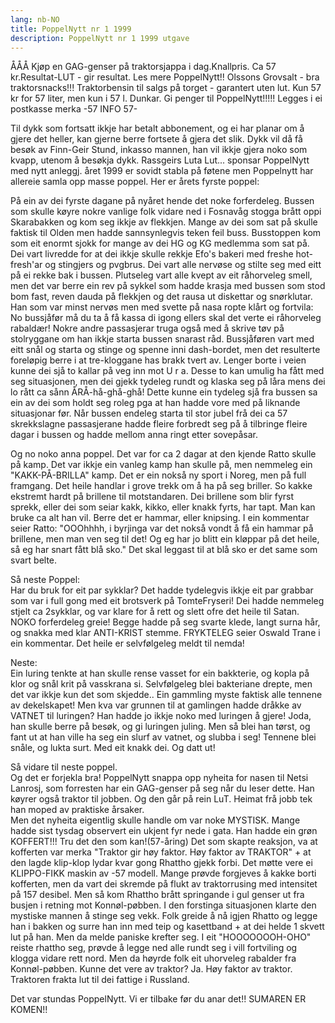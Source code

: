 ```yaml
---
lang: nb-NO
title: PoppelNytt nr 1 1999
description: PoppelNytt nr 1 1999 utgave
---
```


ÅÅÅ Kjøp en GAG-genser på traktorsjappa i dag.Knallpris. Ca 57 kr.Resultat-LUT - gir resultat. Les mere  PoppelNytt!! Olssons Grovsalt - bra traktorsnacks!!! Traktorbensin til salgs på torget - garantert uten lut. Kun 57 kr for 57 liter, men kun i 57 l. Dunkar. Gi penger til PoppelNytt!!!!! Legges i ei postkasse merka -57 INFO 57-

Til dykk som fortsatt ikkje har betalt abbonement, og ei har planar om å gjere det heller, kan gjerne berre fortsete å gjera det slik. Dykk vil då få besøk av Finn-Geir Stund, inkasso mannen, han vil ikkje gjera noko som kvapp, utenom å besøkja dykk. Rassgeirs Luta Lut... sponsar PoppelNytt med nytt anleggj. året 1999 er sovidt stabla på føtene men Poppelnytt har allereie samla opp masse poppel. Her er årets fyrste poppel:

På ein av dei fyrste dagane på nyåret hende det noke forferdeleg. Bussen som skulle køyre nokre vanlige folk vidare ned i Fosnavåg stogga brått oppi Skarabakken og kom seg ikkje av flekkjen. Mange av dei som sat på skulle faktisk til Olden men hadde sannsynlegvis teken feil buss. Busstoppen kom som eit enormt sjokk for mange av dei HG og KG medlemma som sat på. Dei vart livredde for at dei ikkje skulle rekkje Efo's bakeri med freshe hot-fresh'ar og stingjers og pvgbrus. Dei vart alle nervøse og stilte seg med eitt på ei rekke bak i bussen. Plutseleg vart alle kvept av eit råhorveleg smell, men det var berre ein rev på sykkel som hadde krasja med bussen som stod bom fast, reven dauda på flekkjen og det rausa ut diskettar og snørklutar. Han som var minst nervøs men med svette på nasa ropte klårt og fortvila: No bussjåfør må du ta å få kassa di igong ellers skal det verte ei råhorveleg rabaldær! Nokre andre passasjerar truga også med å skrive tøv på stolryggane om han ikkje starta bussen snarast råd. Bussjåføren vart med eitt snål og starta og stinge og spenne inni dash-bordet, men det resulterte foreløpig berre i at tre-kloggane has brakk tvert av. Lenger borte i veien kunne dei sjå to kallar på veg inn mot U r a. Desse to kan umulig ha fått med seg situasjonen, men dei gjekk tydeleg rundt og klaska seg på låra mens dei lo rått ca sånn ÅRÅ-hå-ghå-ghå! Dette kunne ein tydeleg sjå fra bussen sa ein av dei som holdt seg roleg pga at han hadde vore med på liknande situasjonar før. Når bussen endeleg starta til stor jubel frå dei ca 57 skrekkslagne passasjerane hadde fleire forbredt seg på å tilbringe fleire dagar i bussen og hadde mellom anna ringt etter sovepåsar.

Og no noko anna poppel. Det var for ca 2 dagar at den kjende Ratto skulle på kamp. Det var ikkje ein vanleg kamp han skulle på, men nemmeleg ein "KAKK-PÅ-BRILLA" kamp. Det er ein nokså ny sport i Noreg, men på full framgang. Det heile handlar i grove trekk om å ha på seg briller. So kakke ekstremt hardt på brillene til motstandaren. Dei brillene som blir fyrst sprekk, eller dei som seiar kakk, kikko, eller knakk fyrts, har tapt. Man kan bruke ca alt han vil. Berre det er hammar, eller knipsing. I ein kommentar seier Ratto:
"OOOhhhh, i byrjinga var det nokså vondt å få ein hammar på brillene, men man ven seg til det! Og eg har jo blitt ein kløppar på det heile, så eg har snart fått blå sko." Det skal leggast til at blå sko er det same som svart belte.

Så neste Poppel:  
Har du bruk for eit par sykklar? Det hadde tydelegvis ikkje eit par grabbar som var i full gong med eit brotsverk på TomteFryseri! Dei hadde nemmeleg stjelt ca 2sykklar, og  var klare for å rett og slett ofre det heile til Satan. NOKO forferdeleg greie! Begge hadde på seg svarte klede, langt surna hår, og snakka med klar ANTI-KRIST stemme. FRYKTELEG seier Oswald Trane i ein kommentar. Det heile er selvfølgeleg meldt til nemda!

Neste:  
Ein luring tenkte at han skulle rense vasset for ein bakkterie, og kopla på klor og snål krit på vasskrana si. Selvfølgeleg blei bakteriane drepte, men det var ikkje kun det som skjedde.. Ein gammling myste faktisk alle tennene av dekelskapet! Men kva var grunnen til at gamlingen hadde dråkke av VATNET til luringen? Han hadde jo ikkje noko med luringen å gjere! Joda, han skulle berre på besøk, og gi luringen juling. Men så blei han tørst, og fant ut at han ville ha seg ein slurf av vatnet, og slubba i seg! Tennene blei snåle, og lukta surt. Med eit knakk dei. Og datt ut!

Så vidare til neste poppel.  
Og det er forjekla bra! PoppelNytt snappa opp nyheita for nasen til Netsi Lanrosj, som forresten har ein GAG-genser på seg når du leser dette. Han køyrer også traktor til jobben. Og den går på rein LuT. Heimat frå jobb tek han moped av praktiske årsaker.  
Men det nyheita eigentlig skulle handle om var noke MYSTISK. Mange hadde sist tysdag observert ein ukjent fyr nede i gata. Han hadde ein grøn KOFFERT!!! Tru det den som kan!(57-åring) Det som skapte reaksjon, va at kofferten var merka "Traktor gir høy faktor. Høy faktor av TRAKTOR" + at den lagde klip-klop lydar kvar gong Rhattho gjekk forbi. Det møtte vere ei KLIPPO-FIKK maskin av -57 modell. Mange prøvde forgjeves å kakke borti kofferten, men da vart dei skremde på flukt av traktorrusing med intensitet på 157 desibel. Men så kom Rhattho brått springande i gul genser ut fra busjen i retning mot Konnøl-pøbben. I den forstinga situasjonen klarte den mystiske mannen å stinge seg vekk. Folk greide å nå igjen Rhatto og legge han i bakken og surre han inn med teip og kasettband + at dei helde 1 skvett lut på han. Men da melde paniske krefter seg. I eit "HOOOOOOOH-OHO" reiste rhattho seg, prøvde å legge ned alle rundt seg i vill fortviling og klogga vidare rett nord. Men da høyrde folk eit uhorveleg rabalder fra Konnøl-pøbben. Kunne det vere av traktor? Ja. Høy faktor av traktor. Traktoren frakta lut til dei fattige i Russland.

Det var stundas PoppelNytt. Vi er tilbake før du anar det!! SUMAREN ER KOMEN!!
